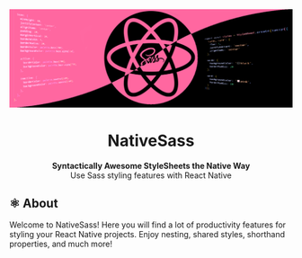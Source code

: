 <div align="center">
    <img src="../assets/nativesass-banner.png" alt="NativeSass">
    <h1>NativeSass</h1>
    <p><strong>Syntactically Awesome StyleSheets the Native Way</strong><br>
    Use Sass styling features with React Native</p>
</div>

## ⚛️ About

Welcome to NativeSass! Here you will find a lot of productivity features for styling your React Native projects. Enjoy nesting, shared styles, shorthand properties, and much more!
